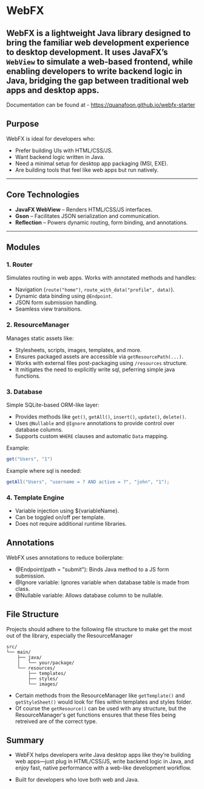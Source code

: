 # WebFX

WebFX is a lightweight Java library designed to bring the familiar web development experience to desktop development. It uses JavaFX’s `WebView` to simulate a web-based frontend, while enabling developers to write backend logic in Java, bridging the gap between traditional web apps and desktop apps.
---
Documentation can be found at - https://quanafoon.github.io/webfx-starter

## Purpose

WebFX is ideal for developers who:

- Prefer building UIs with HTML/CSS/JS.
- Want backend logic written in Java.
- Need a minimal setup for desktop app packaging (MSI, EXE).
- Are building tools that feel like web apps but run natively.

---

## Core Technologies

- **JavaFX WebView** – Renders HTML/CSS/JS interfaces.
- **Gson** – Facilitates JSON serialization and communication.
- **Reflection** – Powers dynamic routing, form binding, and annotations.

---

## Modules

### 1. **Router**
Simulates routing in web apps. Works with annotated methods and handles:

- Navigation (`route("home")`, `route_with_data("profile", data)`).
- Dynamic data binding using `@Endpoint`.
- JSON form submission handling.
- Seamless view transitions.


### 2. **ResourceManager**
Manages static assets like:

- Stylesheets, scripts, images, templates, and more.
- Ensures packaged assets are accessible via `getResourcePath(...)`.
- Works with external files post-packaging using `/resources` structure.
- It mitigates the need to explicitly write sql, peferring simple java functions.


### 3. **Database**
Simple SQLite-based ORM-like layer:

- Provides methods like `get()`, `getAll()`, `insert()`, `update()`, `delete()`.
- Uses `@Nullable` and `@Ignore` annotations to provide control over database columns.
- Supports custom `WHERE` clauses and automatic `Data` mapping.


Example:

```java
get("Users", "1")
```
Example where sql is needed:

```java
getAll("Users", "username = ? AND active = ?", "john", "1");
```


### 4. Template Engine

- Variable injection using ${variableName}.
- Can be toggled on/off per template.
- Does not require additional runtime libraries.


## Annotations
WebFX uses annotations to reduce boilerplate:

- @Endpoint(path = "submit"): Binds Java method to a JS form submission.
- @Ignore variable: Ignores variable when database table is made from class.
- @Nullable variable: Allows database column to be nullable.


## File Structure
Projects should adhere to the following file structure to make get the most out of the library, especially the ResourceManager

```
src/
└── main/
    ├── java/
    │   └── your/package/
    └── resources/
        ├── templates/
        ├── styles/
        └── images/
```
- Certain methods from the ResourceManager like `getTemplate()` and `getStyleSheet()` would look for files within templates and styles folder.
- Of course the `getResource()` can be used with any structure, but the ResourceManager's get functions ensures that these files being retreived are of the correct type.


## Summary
- WebFX helps developers write Java desktop apps like they’re building web apps—just plug in HTML/CSS/JS, write backend logic in Java, and enjoy fast, native performance with a web-like development workflow.

- Built for developers who love both web and Java.



